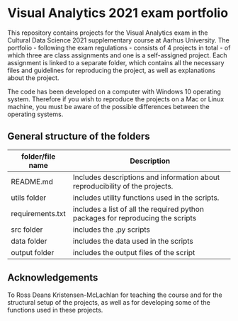 # Visual Analytics 2021 exam portfolio
This repository contains projects for the Visual Analytics exam in the Cultural Data Science 2021 supplementary course at Aarhus University.
The portfolio - following the exam regulations - consists of 4 projects in total - of which three are class assignments and one is a self-assigned project. Each assignment is linked to a separate folder, which contains all the necessary files and guidelines for reproducing the project, as well as explanations about the project.

The code has been developed on a computer with Windows 10 operating system. Therefore if you wish to reproduce the projects on a Mac or Linux machine, you must be aware of the possible differences between the operating systems.

## General structure of the folders

| folder/file name      | Description |
| ----------- | ----------- |
| README.md      | Includes descriptions and information about reproducibility of the projects. |
| utils folder | includes utility functions used in the scripts. |
| requirements.txt | includes a list of all the required python packages for reproducing the scripts |
| src folder   | includes the .py scripts       |
| data folder | includes the data used in the scripts|
| output folder | includes the output files of the script|

## Acknowledgements
To Ross Deans Kristensen-McLachlan for teaching the course and for the structural setup of the projects, as well as for developing some of the functions used in these projects.

